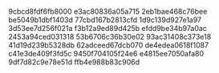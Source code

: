 9cbcd8fdf6fb8000
e3ac80836a05a715
2eb1bae468c76bee
be5049b1dbf1403d
77cbd167b2813cfd
1d9c139d927e1a97
3d53ee7d256f021a
f3b12a9ed89d425b
efdd9be34b97a0ac
2453a94ced031318
53b6706c36b30e02
93ac31408c373e18
41d19d239b5328db
62adceed67dcb070
de4edea0618f1087
c41e3de409f3fd5c
9450f704105f24e6
e4815ee7050afa80
9df7d82c9e78e51d
ffb4e988b83c906d
